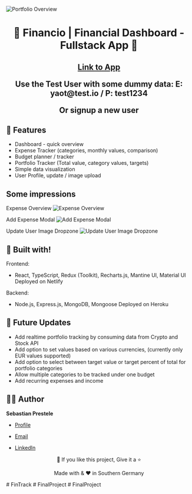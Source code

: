 <p align="center">
  <a href="https://github.com/sebprestele/is3-fullstack-project" title="Financio | Financial Dashboard - Fullstack App">
  </a>

![Portfolio Overview ](https://user-images.githubusercontent.com/51739799/161523040-55132620-4768-473c-aa63-a96e78344c66.png)

</p>
<h1 align="center">🌟 Financio | Financial Dashboard - Fullstack App 🌟</h1>
<p align="center"><Fullstack App built with the MERN stack. It is a fully featured financial dashboard with user login, expense and budget tracker and a portfolio dashboard. It allows users to easily keep track of their finances.></p>

<h2 align="center"See live app</h2>

  [Link to App](https://financio.netlify.app/ "Financio - Financial Dashboard")
  <p> Use the Test User with some dummy data: E: yaot@test.io / P: test1234 </p> 
  Or signup a new user 

## 🚀 Features
- Dashboard - quick overview
- Expense Tracker (categories, monthly values, comparison)
- Budget planner / tracker
- Portfolio Tracker (Total value, category values, targets)
- Simple data visualization
- User Profile, update / image upload

## Some impressions

Expense Overview
![Expense Overview](https://user-images.githubusercontent.com/51739799/161523211-7222f21c-aa2c-4d1f-b197-b6f93a50296b.png)

Add Expense Modal
![Add Expense Modal](https://user-images.githubusercontent.com/51739799/161523247-c3ed96c0-632c-4440-8be7-7c3f50f070ee.png)

Update User Image Dropzone
![Update User Image Dropzone](https://user-images.githubusercontent.com/51739799/161523269-13c9060b-718b-467a-9460-f710d9b3a8aa.png)

## 👷 Built with!


Frontend:
- React, TypeScript, Redux (Toolkit), Recharts.js, Mantine UI, Material UI
Deployed on Netlify

Backend: 
- Node.js, Express.js, MongoDB, Mongoose
Deployed on Heroku

## 🎊 Future Updates

- Add realtime portfolio tracking by consuming data from Crypto and Stock API 
- Add option to set values based on various currencies, (currently only EUR values supported)
- Add option to select between target value or target percent of total for portfolio categories
- Allow multiple categories to be tracked under one budget
- Add recurring expenses and income

## 🧑🏻 Author

**Sebastian Prestele**

- [Profile](https://github.com/sebprestele "Sebastian Prestele")

- [Email](mailto:sebastian.prestele@gmail.com?subject=Hi%20from%20<repo-email> "Hi!")

- [LinkedIn](https://www.linkedin.com/in/sebastianprestele/ "LinkedIn Sebastian Prestele")
  


<p align="center">💙 If you like this project, Give it a ⭐</p>


<p align="center">Made with <repo-lang> & ❤️ in Southern Germany</p>
#   F i n T r a c k  
 #   F i n a l P r o j e c t  
 #   F i n a l P r o j e c t  
 
